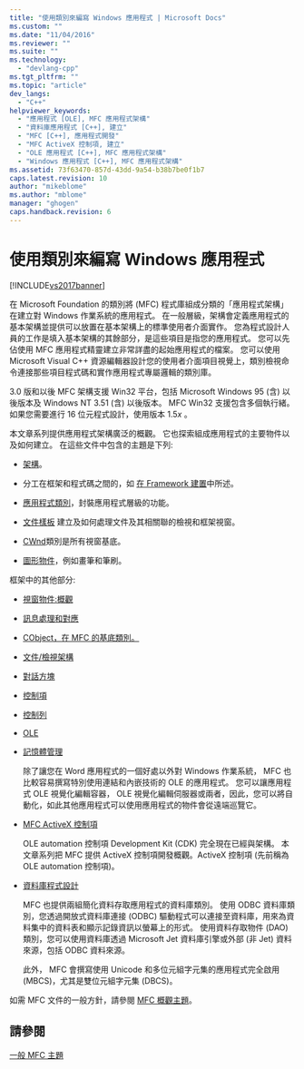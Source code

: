 ```yaml
---
title: "使用類別來編寫 Windows 應用程式 | Microsoft Docs"
ms.custom: ""
ms.date: "11/04/2016"
ms.reviewer: ""
ms.suite: ""
ms.technology: 
  - "devlang-cpp"
ms.tgt_pltfrm: ""
ms.topic: "article"
dev_langs: 
  - "C++"
helpviewer_keywords: 
  - "應用程式 [OLE], MFC 應用程式架構"
  - "資料庫應用程式 [C++], 建立"
  - "MFC [C++], 應用程式開發"
  - "MFC ActiveX 控制項, 建立"
  - "OLE 應用程式 [C++], MFC 應用程式架構"
  - "Windows 應用程式 [C++], MFC 應用程式架構"
ms.assetid: 73f63470-857d-43dd-9a54-b38b7be0f1b7
caps.latest.revision: 10
author: "mikeblome"
ms.author: "mblome"
manager: "ghogen"
caps.handback.revision: 6
---
```

# 使用類別來編寫 Windows 應用程式
[!INCLUDE[vs2017banner](../assembler/inline/includes/vs2017banner.md)]

在 Microsoft Foundation 的類別將 \(MFC\) 程式庫組成分類的「應用程式架構」在建立對 Windows 作業系統的應用程式。  在一般層級，架構會定義應用程式的基本架構並提供可以放置在基本架構上的標準使用者介面實作。  您為程式設計人員的工作是填入基本架構的其餘部分，是這些項目是指您的應用程式。  您可以先佔使用 MFC 應用程式精靈建立非常詳盡的起始應用程式的檔案。  您可以使用 Microsoft Visual C\+\+ 資源編輯器設計您的使用者介面項目視覺上，類別檢視命令連接那些項目程式碼和實作應用程式專屬邏輯的類別庫。  
  
 3.0 版和以後 MFC 架構支援 Win32 平台，包括 Microsoft Windows 95 \(含\) 以後版本及 Windows NT 3.51 \(含\) 以後版本。  MFC Win32 支援包含多個執行緒。  如果您需要進行 16 位元程式設計，使用版本 1.5*x* 。  
  
 本文章系列提供應用程式架構廣泛的概觀。  它也探索組成應用程式的主要物件以及如何建立。  在這些文件中包含的主題是下列:  
  
-   [架構](../mfc/framework-mfc.md)。  
  
-   分工在框架和程式碼之間的，如 [在 Framework 建置](../mfc/building-on-the-framework.md)中所述。  
  
-   [應用程式類別](../mfc/cwinapp-the-application-class.md)，封裝應用程式層級的功能。  
  
-   [文件樣板](../mfc/document-templates-and-the-document-view-creation-process.md) 建立及如何處理文件及其相關聯的檢視和框架視窗。  
  
-   [CWnd](../mfc/window-objects.md)類別是所有視窗基底。  
  
-   [圖形物件](../mfc/graphic-objects.md)，例如畫筆和筆刷。  
  
 框架中的其他部分:  
  
-   [視窗物件:概觀](../mfc/window-objects.md)  
  
-   [訊息處理和對應](../mfc/message-handling-and-mapping.md)  
  
-   [CObject，在 MFC 的基底類別。](../mfc/using-cobject.md)  
  
-   [文件\/檢視架構](../mfc/document-view-architecture.md)  
  
-   [對話方塊](../mfc/dialog-boxes.md)  
  
-   [控制項](../mfc/controls-mfc.md)  
  
-   [控制列](../mfc/control-bars.md)  
  
-   [OLE](../mfc/ole-in-mfc.md)  
  
-   [記憶體管理](../mfc/memory-management.md)  
  
     除了讓您在 Word 應用程式的一個好處以外對 Windows 作業系統， MFC 也比較容易撰寫特別使用連結和內嵌技術的 OLE 的應用程式。  您可以讓應用程式 OLE 視覺化編輯容器， OLE 視覺化編輯伺服器或兩者，因此，您可以將自動化，如此其他應用程式可以使用應用程式的物件會從遠端巡覽它。  
  
-   [MFC ActiveX 控制項](../mfc/mfc-activex-controls.md)  
  
     OLE automation 控制項 Development Kit \(CDK\) 完全現在已經與架構。  本文章系列把 MFC 提供 ActiveX 控制項開發概觀。ActiveX 控制項 \(先前稱為 OLE automation 控制項\)。  
  
-   [資料庫程式設計](../data/data-access-programming-mfc-atl.md)  
  
     MFC 也提供兩組簡化資料存取應用程式的資料庫類別。  使用 ODBC 資料庫類別，您透過開放式資料庫連接 \(ODBC\) 驅動程式可以連接至資料庫，用來為資料集中的資料表和顯示記錄資訊以螢幕上的形式。  使用資料存取物件 \(DAO\) 類別，您可以使用資料庫透過 Microsoft Jet 資料庫引擎或外部 \(非 Jet\) 資料來源，包括 ODBC 資料來源。  
  
     此外， MFC 會撰寫使用 Unicode 和多位元組字元集的應用程式完全啟用 \(MBCS\)，尤其是雙位元組字元集 \(DBCS\)。  
  
 如需 MFC 文件的一般方針，請參閱 [MFC 概觀主題](../mfc/general-mfc-topics.md)。  
  
## 請參閱  
 [一般 MFC 主題](../mfc/general-mfc-topics.md)